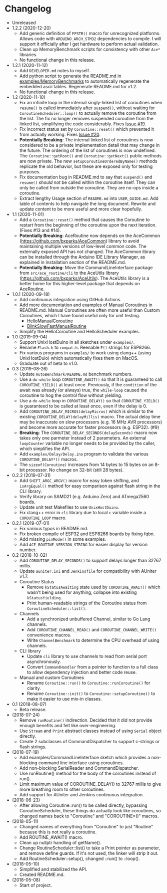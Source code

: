 # Changelog

* Unreleased
* 1.2.2 (2020-12-20)
    * Add generic definition of `FPSTR()` macro for unrecognized platforms.
      Allows code with `ARDUINO_ARCH_STM32` dependencies to compile. I will
      support it officially after I get hardware to perform actual validation.
    * Clean up MemoryBenchmark scripts for consistency with other `Ace*`
      libraries.
    * No functional change in this release.
* 1.2.1 (2020-11-12)
    * Add `DEVELOPER.md` notes to myself. 
    * Add python script to generate the README.md in
      [examples/MemoryBenchmarks](examples/MemoryBenchmarks) to automatically
      regenerate the embedded ascii tables. Regenerate README.md for v1.2.
    * No functional change in this release.
* 1.2 (2020-11-10)
    * Fix an infinite loop in the internal singly-linked list of coroutines when
      `resume()` is called immediately after `suspend()`, without waiting for
      `CoroutineScheduler::loop()` to actually remove the coroutine from the
      list. The fix no longer removes suspended coroutine from the linked list,
      simplifying the code considerably. Fixes [Issue
      #19](https://github.com/bxparks/AceRoutine/issues/19).
    * Fix incorrect status set by `Coroutine::reset()` which prevented it from
      actually working. Fixes [Issue
      #20](https://github.com/bxparks/AceRoutine/issues/20).
    * **Potentially Breaking**: The internal linked list of coroutines is now
      considered to be a private implementation detail that may change in the
      future. The ordering of the list of coroutines is now undefined. The
      `Coroutine::getRoot()` and `Coroutine::getNext()` public methods are now
      private. The new `setupCoroutineOrderedByName()` methods replicate the old
      behavior, but these are exposed only for testing purposes.
    * Fix documentation bug in README.md to say that `suspend()` and `resume()`
      *should not* be called within the coroutine itself. They can only be
      called from outside the coroutine. They are no-ops inside a coroutine.
    * Extract lengthy Usage section of `README.md` into `USER_GUIDE.md`. Add
      table of contents to help navigate the long document. Rewrite and update
      content to be more useful and more clear hopefully.
* 1.1 (2020-11-01)
    * Add a `Coroutine::reset()` method that causes the Coroutine to restart
      from the beginning of the coroutine upon the next iteration. (Fixes #13
      and #14).
    * **Potentially Breaking**: AceRoutine now depends on the AceCommon
      (https://github.com/bxparks/AceCommon) library to avoid maintaining
      multiple versions of low-level common code. The externally exposed API has
      not changed. The AceCommon library can be installed through the Arduino
      IDE Library Manager, as explained in Installation section of the
      README.md.
    * **Potentially Breaking**: Move the CommandLineInterface package from
      `src/ace_routine/cli` to the AceUtils library
      (https://github.com/bxparks/AceUtils). The AceUtils library is a better
      home for this higher-level package that depends on AceRoutine.
* 1.0.1 (2020-09-18)
    * Add continuous integration using GitHub Actions.
    * Add more documentation and examples of Manual Coroutines in README.md.
      Manual Coroutines are often more useful than Custom Coroutines, which I
      have found useful only for unit testing.
        * [HelloManualCoroutine](examples/HelloManualCoroutine)
        * [BlinkSlowFastManualRoutine](examples/BlinkSlowFastManualRoutine)
    * Simplify the HelloCoroutine and HelloScheduler examples.
* 1.0 (2019-09-04)
    * Support UnixHostDuino in all sketches under `examples/`.
    * Rename `Flash.h` to `compat.h`. Reenable `F()` strings for ESP8266.
    * Fix various programs in `examples/` to work using clang++ (using
      UnixHostDuio) which automatically fixes them on MacOS.
    * Graduate out of beta to v1.0.
* 0.3 (2019-08-26)
    * Update `AutoBenchmark/README.md` benchmark numbers.
    * Use a `do-while` loop `COROUTINE_AWAIT()` so that it is guaranteed to call
      `COROUTINE_YIELD()` at least once. Previously, if the `condition` of the
      await was already (or always) true, the `while-loop` caused the coroutine
      to hog the control flow without yielding.
    * Use a `do-while` loop in `COROUTINE_DELAY()` so that `COROUTINE_YIELD()`
      is guaranteed to be called at least once, even if the delay is 0.
    * Add `COROUTINE_DELAY_MICROS(delayMicros)` which is similar to the
      existing `COROUTINE_DELAY(delayMillis)` macro. The actual delay time may
      be inaccurate on slow processors (e.g. 16 MHz AVR processors) and become
      more accurate for faster processors (e.g. ESP32). (#9)
    * **Breaking**: The `COROUTINE_DELAY_SECONDS(delaySeconds)` macro now takes
      only one parmeter instead of 2 parameters. An external `loopCounter`
      variable no longer needs to be provided by the caller, which simplifies
      the API.
    * Add `examples/Delay/Delay.ino` program to validate the various
      `COROUTINE_DELAY*()` macros.
    * The `sizeof(Coroutine)` increases from 14 bytes to 15 bytes on an 8-bit
      processor. No change on 32-bit (still 28 bytes).
* 0.2.2 (2019-07-31)
    * Add `SHIFT_ARGC_ARGV()` macro for easy token shifting,
      and `isArgEqual()` method for easy comparison against flash string
      in the CLI library.
    * Verify library on SAMD21 (e.g. Arduino Zero) and ATmega2560 boards.
    * Update unit test Makefiles to use `UnixHostDuino`.
    * Fix clang++ error in `cli` library due to local `c` variable inside
      a `COROUTINE_LOOP` macro.
* 0.2.1 (2019-07-01)
    * Fix various typos in README.md.
    * Fix broken compile of ESP32 and ESP8266 boards by fixing fqbn.
    * Add missing `pinMode()` in some examples.
    * Add `ACE_ROUTINE_VERSION_STRING` for easier display for version number.
* 0.2 (2018-10-02)
    * Add `COROUTINE_DELAY_SECONDS()` to support delays longer than
      32767 millis.
    * Update `auniter.ini` and `Jenkinsfile` for compatibility with
      AUniter v1.7.
    * Coroutine Status
        * Remove `kStatusAwaiting` state used by `COROUTINE_AWAIT()` which
          wasn't being used for anything, collapse into existing
          `kStatusYielding`.
        * Print human-readable strings of the Coroutine status from
          `CoroutineScheduler::list()`.
    * Channels
        * Add a synchronized unbuffered Channel, similar to Go Lang channels.
        * Add `COROUTINE_CHANNEL_READ()` and `COROUTINE_CHANNEL_WRITE()`
          convenience macros.
        * Write `ChannelBenchmark` to determine the CPU overhead of using
          channels.
    * CLI library
        * Update `cli` library to use channels to read from serial port
          asynchronously.
        * Convert `CommandHandler` from a pointer to function to a full
          class to allow dependency injection and better code reuse.
    * Manual and custom Coroutines
        * Rename `Coroutine::run()` to `Coroutine::runCoroutine()` for clarity.
        * Rename `Coroutine::init()` to `Coroutine::setupCoroutine()` to make
          it easier to use mix-in classes.
* 0.1 (2018-08-07)
    * Beta release.
* (2018-07-24)
    * Remove `runRoutine()` indirection. Decided that it did not provide
      enough benefits and felt like over-engineering.
    * Use `Stream` and `Print` abstract classes instead of using `Serial`
      object directly.
    * Create 2 subclasses of CommandDispatcher to support c-strings or
      flash strings.
* (2018-07-19)
    * Add examples/CommandLineInterface sketch which provides a non-blocking
      command line interface using coroutines.
    * Add non-blocking SerialReader and CommandDispatcher.
    * Use runRoutine() method for the body of the coroutines instead of run().
    * Limit maximum value of COROUTINE_DELAY() to 32767 millis to give more
      breathing room to other coroutines.
    * Add support for AUniter and Jenkins continuous integration.
* (2018-06-23)
    * After allowing Coroutine::run() to be called directly,
      bypassing CoroutineScheduler, these things do actually look like
      coroutines, so changed names back to "Coroutine" and "COROUTINE*()"
      macros.
* (2018-05-11)
    * Changed names of everything from "Coroutine" to just "Routine" because
      this is not really a coroutine.
    * Add ROUTINE_AWAIT() macro.
    * Clean up nullptr handling of getName().
    * Change RoutineScheduler::list() to take a Print pointer as parameter, and
      remove define guards. If it's not used, the linker will strip it out.
    * Add RoutineScheduler::setup(), changed ::run() to ::loop().
* (2018-05-10)
    * Simplified and stabilized the API.
    * Created README.md.
* (2018-05-08)
    * Start of project.
